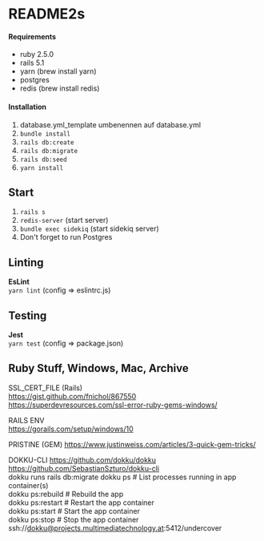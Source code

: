 # README2s

#### Requirements
- ruby 2.5.0
- rails 5.1
- yarn (brew install yarn)
- postgres
- redis (brew install redis)

#### Installation
1. database.yml_template umbenennen auf database.yml  
2. ``bundle install``
3. ``rails db:create``
4. ``rails db:migrate``
5. ``rails db:seed``
6. ``yarn install``  


## Start
1. ``rails s`` 
3. ``redis-server`` (start server)  
3. ``bundle exec sidekiq`` (start sidekiq server)  
4. Don't forget to run Postgres  


## Linting
**EsLint**  
``yarn lint``
(config => eslintrc.js)

## Testing
**Jest**  
``yarn test``
(config => package.json)

## Ruby Stuff, Windows, Mac, Archive
SSL_CERT_FILE (Rails)  
https://gist.github.com/fnichol/867550  
https://superdevresources.com/ssl-error-ruby-gems-windows/   

RAILS ENV  
https://gorails.com/setup/windows/10   

PRISTINE (GEM)
https://www.justinweiss.com/articles/3-quick-gem-tricks/  

DOKKU-CLI
https://github.com/dokku/dokku  
https://github.com/SebastianSzturo/dokku-cli  
dokku runs rails db:migrate
dokku ps           # List processes running in app container(s)  
dokku ps:rebuild   # Rebuild the app  
dokku ps:restart   # Restart the app container  
dokku ps:start     # Start the app container  
dokku ps:stop      # Stop the app container    
ssh://dokku@projects.multimediatechnology.at:5412/undercover  